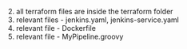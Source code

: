 2. all terraform files are inside the terraform folder
3. relevant files - jenkins.yaml, jenkins-service.yaml
6. relevant file - Dockerfile
7. relevant file - MyPipeline.groovy 
